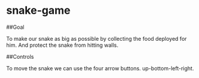 # snake-game

##Goal

To make our snake as big as possible by collecting the food deployed for him. And protect the snake from hitting walls.

##Controls

To move the snake we can use the four arrow buttons. up-bottom-left-right.
